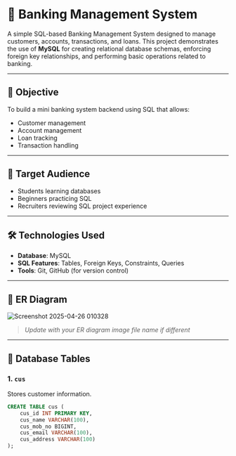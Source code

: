 # 🏦 Banking Management System

A simple SQL-based Banking Management System designed to manage customers, accounts, transactions, and loans. This project demonstrates the use of **MySQL** for creating relational database schemas, enforcing foreign key relationships, and performing basic operations related to banking.

---

## 📌 Objective

To build a mini banking system backend using SQL that allows:
- Customer management
- Account management
- Loan tracking
- Transaction handling

---

## 👥 Target Audience

- Students learning databases
- Beginners practicing SQL
- Recruiters reviewing SQL project experience

---

## 🛠️ Technologies Used

- **Database**: MySQL
- **SQL Features**: Tables, Foreign Keys, Constraints, Queries
- **Tools**: Git, GitHub (for version control)

---

## 🧱 ER Diagram

![Screenshot 2025-04-26 010328](https://github.com/user-attachments/assets/d37646c0-03b7-49ac-9fd8-27e5efc5a8de)






> _Update with your ER diagram image file name if different_

---

## 🔧 Database Tables

### 1. `cus`
Stores customer information.

```sql
CREATE TABLE cus (
    cus_id INT PRIMARY KEY,
    cus_name VARCHAR(100),
    cus_mob_no BIGINT,
    cus_email VARCHAR(100),
    cus_address VARCHAR(100)
);

